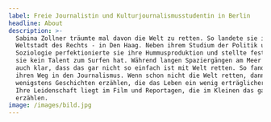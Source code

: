 ```yaml
---
label: Freie Journalistin und Kulturjournalismusstudentin in Berlin
headline: About
description: >-
  Sabina Zollner träumte mal davon die Welt zu retten. So landete sie in der
  Weltstadt des Rechts - in Den Haag. Neben ihrem Studium der Politik und
  Soziologie perfektionierte sie ihre Hummusproduktion und stellte fest, dass
  sie kein Talent zum Surfen hat. Während langen Spaziergängen am Meer wurde ihr
  auch klar, dass das gar nicht so einfach ist mit Welt retten. So fand sie
  ihren Weg in den Journalismus. Wenn schon nicht die Welt retten, dann
  wenigstens Geschichten erzählen, die das Leben ein wenig erträglicher machen.
  Ihre Leidenschaft liegt im Film und Reportagen, die im Kleinen das ganz Große
  erzählen.
image: /images/bild.jpg
---
```


